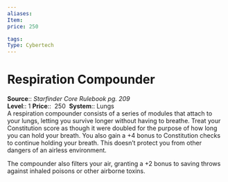 ```yaml
---
aliases: 
Item:
price: 250

tags: 
Type: Cybertech
---
```


# Respiration Compounder

**Source**:: _Starfinder Core Rulebook pg. 209_  
**Level**:: 1
**Price**::  250 
**System**:: Lungs  
A respiration compounder consists of a series of modules that attach to your lungs, letting you survive longer without having to breathe. Treat your Constitution score as though it were doubled for the purpose of how long you can hold your breath. You also gain a +4 bonus to Constitution checks to continue holding your breath. This doesn’t protect you from other dangers of an airless environment.  
  
The compounder also filters your air, granting a +2 bonus to saving throws against inhaled poisons or other airborne toxins.

